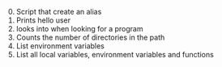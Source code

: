 0. Script that create an alias
1. Prints hello user
2. looks into when looking for a program
3. Counts the number of directories in the path
4. List environment variables
5. List all local variables, environment variables and functions
